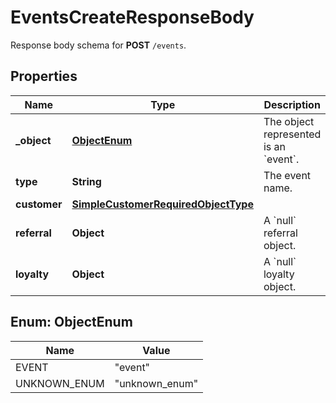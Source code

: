 

# EventsCreateResponseBody

Response body schema for **POST** `/events`.

## Properties

| Name | Type | Description | Notes |
|------------ | ------------- | ------------- | -------------|
|**_object** | [**ObjectEnum**](#ObjectEnum) | The object represented is an &#x60;event&#x60;. |  |
|**type** | **String** | The event name. |  |
|**customer** | [**SimpleCustomerRequiredObjectType**](SimpleCustomerRequiredObjectType.md) |  |  |
|**referral** | **Object** | A &#x60;null&#x60; referral object. |  |
|**loyalty** | **Object** | A &#x60;null&#x60; loyalty object. |  |



## Enum: ObjectEnum

| Name | Value |
|---- | -----|
| EVENT | &quot;event&quot; |
| UNKNOWN_ENUM | &quot;unknown_enum&quot; |



